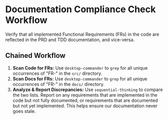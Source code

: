 # Documentation Compliance Check Workflow

Verify that all implemented Functional Requirements (FRs) in the code are reflected in the PRD and TDD documentation, and vice-versa.

## Chained Workflow
1.  **Scan Code for FRs:** Use `desktop-commander` to `grep` for all unique occurrences of "FR-" in the `src/` directory.
2.  **Scan Docs for FRs:** Use `desktop-commander` to `grep` for all unique occurrences of "FR-" in the `docs/` directory.
3.  **Analyze & Report Discrepancies:** Use `sequential-thinking` to compare the two lists. Report on any requirements that are implemented in the code but not fully documented, or requirements that are documented but not yet implemented. This helps ensure our documentation never goes stale.